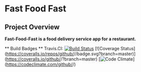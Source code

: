 # Fast Food Fast #
## Project Overview ##
**Fast-Food-Fast is a food delivery service app for a restaurant.**

**  Build Badges  **
Travis.CI:     [![Build Status](https://travis-ci.org/walimike/fast-food-fast.svg?branch=apiendpoints)](https://travis-ci.org/walimike/fast-food-fast) [![Coverage Status](https://coveralls.io/repos/github/<github username>/<repo name>/badge.svg?branch=master)](https://coveralls.io/github/<github username>/<repo name>?branch=master)
[![Code Climate](https://codeclimate.com/github/codeclimate/codeclimate/badges/gpa.svg)](https://codeclimate.com/github/<github username>/<repo name>) 
